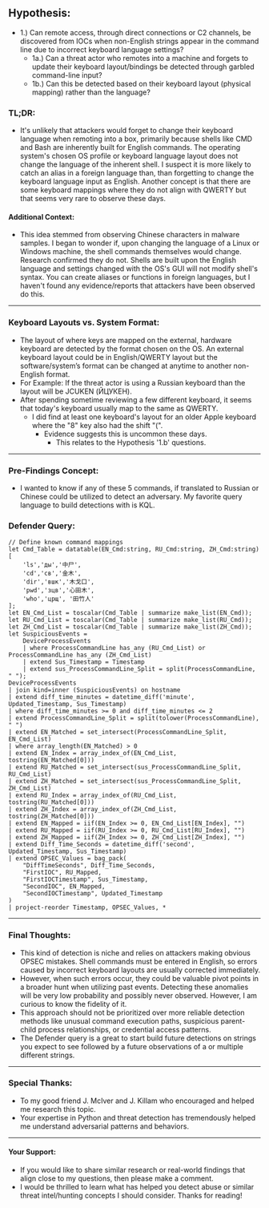 ## Hypothesis: 
- 1.) Can remote access, through direct connections or C2 channels, be discovered from IOCs when non-English strings appear in the command line due to incorrect keyboard language settings?
  - 1a.) Can a threat actor who remotes into a machine and forgets to update their keyboard layout/bindings be detected through garbled command-line input?
  - 1b.) Can this be detected based on their keyboard layout (physical mapping) rather than the language?

### TL;DR: 
- It's unlikely that attackers would forget to change their keyboard language when remoting into a box, primarily because shells like CMD and Bash are inherently built for English commands. The operating system's chosen OS profile or keyboard language layout does not change the language of the inherent shell. I suspect it is more likely to catch an alias in a foreign language than, than forgetting to change the keyboard language input as English. Another concept is that there are some keyboard mappings where they do not align with QWERTY but that seems very rare to observe these days.

#### Additional Context:
- This idea stemmed from observing Chinese characters in malware samples. I began to wonder if, upon changing the language of a Linux or Windows machine, the shell commands themselves would change. Research confirmed they do not. Shells are built upon the English language and settings changed with the OS's GUI will not modify shell's syntax. You can create aliases or functions in foreign  languages, but I haven't found any evidence/reports that attackers have been observed do this.

---

### Keyboard Layouts vs. System Format:
- The layout of where keys are mapped on the external, hardware keyboard are detected by the format chosen on the OS. An external keyboard layout could be in English/QWERTY layout but the software/system’s format can be changed at anytime to another non-English format.
- For Example: If the threat actor is using a Russian keyboard than the layout will be JCUKEN (ЙЦУКЕН).
- After spending sometime reviewing a few different keyboard, it seems that today's keyboard usually map to the same as QWERTY.
  - I did find at least one keyboard's layout for an older Apple keyboard where the "8" key also had the shift "(".
    - Evidence suggests this is uncommon these days.
      - This relates to the Hypothesis '1.b' questions.

---

### Pre-Findings Concept: 
- I wanted to know if any of these 5 commands, if translated to Russian or Chinese could be utilized to detect an adversary. My favorite query language to build detections with is KQL. 

### Defender Query:

    // Define known command mappings
    let Cmd_Table = datatable(EN_Cmd:string, RU_Cmd:string, ZH_Cmd:string)[
        'ls','ды','中尸',
        'cd','св','金木',
        'dir','вшк','木戈口',
        'pwd','зцв','心田木',
        'who','црщ', '田竹人'
    ];
    let EN_Cmd_List = toscalar(Cmd_Table | summarize make_list(EN_Cmd));
    let RU_Cmd_List = toscalar(Cmd_Table | summarize make_list(RU_Cmd));
    let ZH_Cmd_List = toscalar(Cmd_Table | summarize make_list(ZH_Cmd));
    let SuspiciousEvents =
        DeviceProcessEvents
        | where ProcessCommandLine has_any (RU_Cmd_List) or ProcessCommandLine has_any (ZH_Cmd_List)
        | extend Sus_Timestamp = Timestamp
        | extend sus_ProcessCommandLine_Split = split(ProcessCommandLine, " ");
    DeviceProcessEvents
    | join kind=inner (SuspiciousEvents) on hostname
    | extend diff_time_minutes = datetime_diff('minute', Updated_Timestamp, Sus_Timestamp)
    | where diff_time_minutes >= 0 and diff_time_minutes <= 2
    | extend ProcessCommandLine_Split = split(tolower(ProcessCommandLine), " ")
    | extend EN_Matched = set_intersect(ProcessCommandLine_Split, EN_Cmd_List)
    | where array_length(EN_Matched) > 0
    | extend EN_Index = array_index_of(EN_Cmd_List, tostring(EN_Matched[0]))
    | extend RU_Matched = set_intersect(sus_ProcessCommandLine_Split, RU_Cmd_List)
    | extend ZH_Matched = set_intersect(sus_ProcessCommandLine_Split, ZH_Cmd_List)
    | extend RU_Index = array_index_of(RU_Cmd_List, tostring(RU_Matched[0]))
    | extend ZH_Index = array_index_of(ZH_Cmd_List, tostring(ZH_Matched[0]))
    | extend EN_Mapped = iif(EN_Index >= 0, EN_Cmd_List[EN_Index], "")
    | extend RU_Mapped = iif(RU_Index >= 0, RU_Cmd_List[RU_Index], "")
    | extend ZH_Mapped = iif(ZH_Index >= 0, ZH_Cmd_List[ZH_Index], "")
    | extend Diff_Time_Seconds = datetime_diff('second', Updated_Timestamp, Sus_Timestamp)
    | extend OPSEC_Values = bag_pack(
        "DiffTimeSeconds", Diff_Time_Seconds,
        "FirstIOC", RU_Mapped,
        "FirstIOCTimestamp", Sus_Timestamp,
        "SecondIOC", EN_Mapped,
        "SecondIOCTimestamp", Updated_Timestamp
    )
    | project-reorder Timestamp, OPSEC_Values, *

---

### Final Thoughts:
- This kind of detection is niche and relies on attackers making obvious OPSEC mistakes. Shell commands must be entered in English, so errors caused by incorrect keyboard layouts are usually corrected immediately.
- However, when such errors occur, they could be valuable pivot points in a broader hunt when utilizing past events. Detecting these anomalies will be very low probability and possibly never observed. However, I am curious to know the fidelity of it.
- This approach should not be prioritized over more reliable detection methods like unusual command execution paths, suspicious parent-child process relationships, or credential access patterns.
- The Defender query is a great to start build future detections on strings you expect to see followed by a future observations of a or multiple different strings.

---

### Special Thanks:
- To my good friend J. McIver and J. Killam who encouraged and helped me research this topic.
- Your expertise in Python and threat detection has tremendously helped me understand adversarial patterns and behaviors.

---

#### Your Support: 
- If you would like to share similar research or real-world findings that align close to my questions, then please make a comment.
- I would be thrilled to learn what has helped you detect abuse or similar threat intel/hunting concepts I should consider. Thanks for reading!
